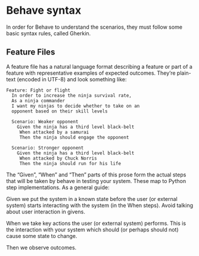 # Behave syntax
In order for Behave to understand the scenarios, they must follow some basic syntax rules, called Gherkin.

## Feature Files
A feature file has a natural language format describing a feature or part of a feature with representative examples of expected outcomes. They’re plain-text (encoded in UTF-8) and look something like:
```
Feature: Fight or flight
  In order to increase the ninja survival rate,
  As a ninja commander
  I want my ninjas to decide whether to take on an
  opponent based on their skill levels

  Scenario: Weaker opponent
    Given the ninja has a third level black-belt
     When attacked by a samurai
     Then the ninja should engage the opponent

  Scenario: Stronger opponent
    Given the ninja has a third level black-belt
     When attacked by Chuck Norris
     Then the ninja should run for his life
```
The “Given”, “When” and “Then” parts of this prose form the actual steps that will be taken by behave in testing your system. These map to Python step implementations. As a general guide:

Given we put the system in a known state before the user (or external system) starts interacting with the system (in the When steps). Avoid talking about user interaction in givens.

When we take key actions the user (or external system) performs. This is the interaction with your system which should (or perhaps should not) cause some state to change.

Then we observe outcomes.

You may also include “And” or “But” as a step - these are renamed by behave to take the name of their preceding step, so:
```
Scenario: Stronger opponent
  Given the ninja has a third level black-belt
   When attacked by Chuck Norris
   Then the ninja should run for his life
    And fall off a cliff
```
In this case behave will look for a step definition for "Then fall off a cliff".

## Scenario Outlines
Sometimes a scenario should be run with a number of variables giving a set of known states, actions to take and expected outcomes, all using the same basic actions. You may use a Scenario Outline to achieve this:
```
Scenario Outline: Blenders
   Given I put <thing> in a blender,
    when I switch the blender on
    then it should transform into <other thing>

 Examples: Amphibians
   | thing         | other thing |
   | Red Tree Frog | mush        |

 Examples: Consumer Electronics
   | thing         | other thing |
   | iPhone        | toxic waste |
   | Galaxy Nexus  | toxic waste |
```
behave will run the scenario once for each (non-heading) line appearing in the example data tables.

## Step Data
Sometimes it’s useful to associate a table of data with your step.

Any text block following a step wrapped in """ lines will be associated with the step. For example:
```
Scenario: some scenario
  Given a sample text loaded into the frobulator
     """
     Lorem ipsum dolor sit amet, consectetur adipisicing elit, sed do
     eiusmod tempor incididunt ut labore et dolore magna aliqua.
     """
 When we activate the frobulator
 Then we will find it similar to English
```
The text is available to the Python step code as the “.text” attribute in the Context variable passed into each step function.

You may also associate a table of data with a step by simply entering it, indented, following the step. This can be useful for loading specific required data into a model.
```
Scenario: some scenario
  Given a set of specific users
     | name      | department  |
     | Barry     | Beer Cans   |
     | Pudey     | Silly Walks |
     | Two-Lumps | Silly Walks |

 When we count the number of people in each department
 Then we will find two people in "Silly Walks"
  But we will find one person in "Beer Cans"
```

visit [Behave](https://github.com/behave/behave), you can learn more about behave syntax

[Visual Studio Code](https://code.visualstudio.com/) is a code editor for Windows, Linux, or macOS.

You can use it with a [Gherkin plugin](https://marketplace.visualstudio.com/items?itemName=alexkrechik.cucumberautocomplete).
